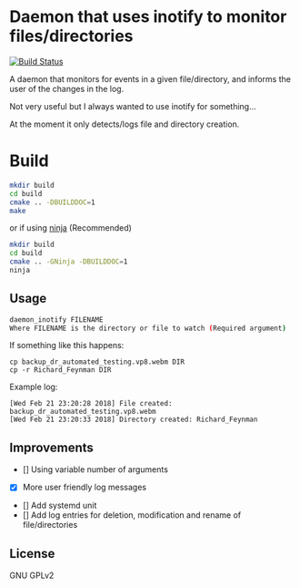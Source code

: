 # Daemon that uses inotify to monitor files/directories

[![Build Status](https://travis-ci.org/chibby0ne/daemon_inotify.svg?branch=master)](https://travis-ci.org/chibby0ne/daemon_inotify)

A daemon that monitors for events in a given file/directory, and informs the
user of the changes in the log.

Not very useful but I always wanted to use inotify for something...

At the moment it only detects/logs file and directory creation.


# Build

```bash
mkdir build
cd build
cmake .. -DBUILDDOC=1
make
```

or if using [ninja](https://ninja-build.org/) (Recommended)

```bash
mkdir build
cd build
cmake .. -GNinja -DBUILDDOC=1
ninja
```

## Usage

```bash
daemon_inotify FILENAME
Where FILENAME is the directory or file to watch (Required argument)
```

If something like this happens:

```
cp backup_dr_automated_testing.vp8.webm DIR
cp -r Richard_Feynman DIR
```

Example log:

```
[Wed Feb 21 23:20:28 2018] File created: backup_dr_automated_testing.vp8.webm
[Wed Feb 21 23:20:33 2018] Directory created: Richard_Feynman
```

## Improvements

- [] Using variable number of arguments
- [x] More user friendly log messages
- [] Add systemd unit
- [] Add log entries for deletion, modification and rename of file/directories 

## License
GNU GPLv2
